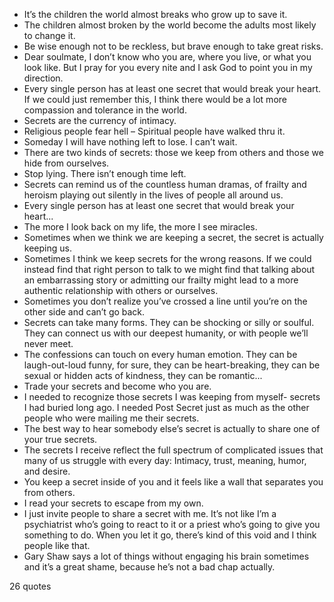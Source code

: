  - It’s the children the world almost breaks who grow up to save it.
 - The children almost broken by the world become the adults most likely to change it.
 - Be wise enough not to be reckless, but brave enough to take great risks.
 - Dear soulmate, I don’t know who you are, where you live, or what you look like. But I pray for you every nite and I ask God to point you in my direction.
 - Every single person has at least one secret that would break your heart. If we could just remember this, I think there would be a lot more compassion and tolerance in the world.
 - Secrets are the currency of intimacy.
 - Religious people fear hell – Spiritual people have walked thru it.
 - Someday I will have nothing left to lose. I can’t wait.
 - There are two kinds of secrets: those we keep from others and those we hide from ourselves.
 - Stop lying. There isn’t enough time left.
 - Secrets can remind us of the countless human dramas, of frailty and heroism playing out silently in the lives of people all around us.
 - Every single person has at least one secret that would break your heart...
 - The more I look back on my life, the more I see miracles.
 - Sometimes when we think we are keeping a secret, the secret is actually keeping us.
 - Sometimes I think we keep secrets for the wrong reasons. If we could instead find that right person to talk to we might find that talking about an embarrassing story or admitting our frailty might lead to a more authentic relationship with others or ourselves.
 - Sometimes you don’t realize you’ve crossed a line until you’re on the other side and can’t go back.
 - Secrets can take many forms. They can be shocking or silly or soulful. They can connect us with our deepest humanity, or with people we’ll never meet.
 - The confessions can touch on every human emotion. They can be laugh-out-loud funny, for sure, they can be heart-breaking, they can be sexual or hidden acts of kindness, they can be romantic...
 - Trade your secrets and become who you are.
 - I needed to recognize those secrets I was keeping from myself- secrets I had buried long ago. I needed Post Secret just as much as the other people who were mailing me their secrets.
 - The best way to hear somebody else’s secret is actually to share one of your true secrets.
 - The secrets I receive reflect the full spectrum of complicated issues that many of us struggle with every day: Intimacy, trust, meaning, humor, and desire.
 - You keep a secret inside of you and it feels like a wall that separates you from others.
 - I read your secrets to escape from my own.
 - I just invite people to share a secret with me. It’s not like I’m a psychiatrist who’s going to react to it or a priest who’s going to give you something to do. When you let it go, there’s kind of this void and I think people like that.
 - Gary Shaw says a lot of things without engaging his brain sometimes and it’s a great shame, because he’s not a bad chap actually.

26 quotes